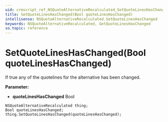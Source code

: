 ```yaml
---
uid: crmscript_ref_NSQuoteAlternativeRecalculated_SetQuoteLinesHasChanged
title: SetQuoteLinesHasChanged(Bool quoteLinesHasChanged)
intellisense: NSQuoteAlternativeRecalculated.SetQuoteLinesHasChanged
keywords: NSQuoteAlternativeRecalculated, GetQuoteLinesHasChanged
so.topic: reference
---
```


# SetQuoteLinesHasChanged(Bool quoteLinesHasChanged)

If true any of the quotelines for the alternative has been changed.

**Parameter:** 
* **quoteLinesHasChanged** Bool

```crmscript
NSQuoteAlternativeRecalculated thing;
Bool quoteLinesHasChanged;
thing.SetQuoteLinesHasChanged(quoteLinesHasChanged);
```

